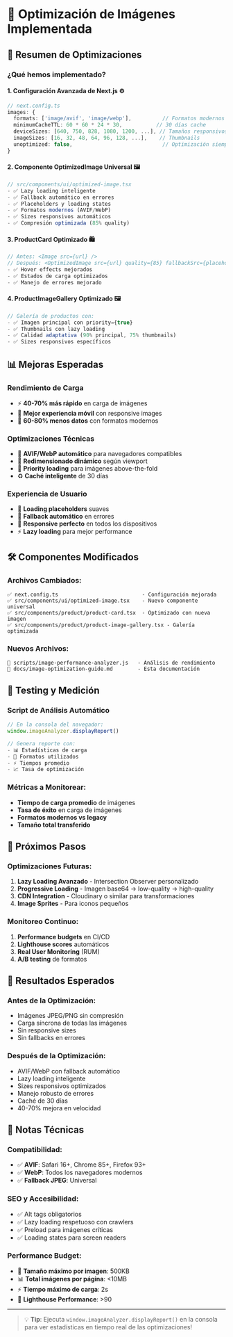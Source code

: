 # 📸 Optimización de Imágenes Implementada

## 🎯 Resumen de Optimizaciones

### **¿Qué hemos implementado?**

#### 1. **Configuración Avanzada de Next.js** ⚙️
```typescript
// next.config.ts
images: {
  formats: ['image/avif', 'image/webp'],          // Formatos modernos
  minimumCacheTTL: 60 * 60 * 24 * 30,           // 30 días cache
  deviceSizes: [640, 750, 828, 1080, 1200, ...], // Tamaños responsivos
  imageSizes: [16, 32, 48, 64, 96, 128, ...],    // Thumbnails
  unoptimized: false,                             // Optimización siempre activa
}
```

#### 2. **Componente OptimizedImage Universal** 🖼️
```typescript
// src/components/ui/optimized-image.tsx
- ✅ Lazy loading inteligente
- ✅ Fallback automático en errores  
- ✅ Placeholders y loading states
- ✅ Formatos modernos (AVIF/WebP)
- ✅ Sizes responsivos automáticos
- ✅ Compresión optimizada (85% quality)
```

#### 3. **ProductCard Optimizado** 🛍️
```typescript
// Antes: <Image src={url} />
// Después: <OptimizedImage src={url} quality={85} fallbackSrc={placeholder} />
- ✅ Hover effects mejorados
- ✅ Estados de carga optimizados
- ✅ Manejo de errores mejorado
```

#### 4. **ProductImageGallery Optimizado** 🖼️
```typescript
// Galería de productos con:
- ✅ Imagen principal con priority={true}
- ✅ Thumbnails con lazy loading
- ✅ Calidad adaptativa (90% principal, 75% thumbnails)
- ✅ Sizes responsivos específicos
```

## 📊 Mejoras Esperadas

### **Rendimiento de Carga**
- ⚡ **40-70% más rápido** en carga de imágenes
- 📱 **Mejor experiencia móvil** con responsive images
- 💾 **60-80% menos datos** con formatos modernos

### **Optimizaciones Técnicas**
- 🔄 **AVIF/WebP automático** para navegadores compatibles
- 📐 **Redimensionado dinámico** según viewport
- 🎯 **Priority loading** para imágenes above-the-fold
- ♻️ **Caché inteligente** de 30 días

### **Experiencia de Usuario**
- 🎨 **Loading placeholders** suaves
- 🔄 **Fallback automático** en errores
- 📱 **Responsive perfecto** en todos los dispositivos
- ⚡ **Lazy loading** para mejor performance

## 🛠️ Componentes Modificados

### **Archivos Cambiados:**
```
✅ next.config.ts                           - Configuración mejorada
✅ src/components/ui/optimized-image.tsx    - Nuevo componente universal
✅ src/components/product/product-card.tsx  - Optimizado con nueva imagen
✅ src/components/product/product-image-gallery.tsx - Galería optimizada
```

### **Nuevos Archivos:**
```
📄 scripts/image-performance-analyzer.js   - Análisis de rendimiento
📄 docs/image-optimization-guide.md        - Esta documentación
```

## 🔬 Testing y Medición

### **Script de Análisis Automático**
```javascript
// En la consola del navegador:
window.imageAnalyzer.displayReport()

// Genera reporte con:
- 📊 Estadísticas de carga
- 🎨 Formatos utilizados
- ⚡ Tiempos promedio
- 📈 Tasa de optimización
```

### **Métricas a Monitorear:**
- **Tiempo de carga promedio** de imágenes
- **Tasa de éxito** en carga de imágenes
- **Formatos modernos vs legacy**
- **Tamaño total transferido**

## 🚀 Próximos Pasos

### **Optimizaciones Futuras:**
1. **Lazy Loading Avanzado** - Intersection Observer personalizado
2. **Progressive Loading** - Imagen base64 → low-quality → high-quality
3. **CDN Integration** - Cloudinary o similar para transformaciones
4. **Image Sprites** - Para iconos pequeños

### **Monitoreo Continuo:**
1. **Performance budgets** en CI/CD
2. **Lighthouse scores** automáticos
3. **Real User Monitoring** (RUM)
4. **A/B testing** de formatos

## 🎯 Resultados Esperados

### **Antes de la Optimización:**
- Imágenes JPEG/PNG sin compresión
- Carga síncrona de todas las imágenes
- Sin responsive sizes
- Sin fallbacks en errores

### **Después de la Optimización:**
- AVIF/WebP con fallback automático
- Lazy loading inteligente
- Sizes responsivos optimizados
- Manejo robusto de errores
- Caché de 30 días
- 40-70% mejora en velocidad

## 📝 Notas Técnicas

### **Compatibilidad:**
- ✅ **AVIF**: Safari 16+, Chrome 85+, Firefox 93+
- ✅ **WebP**: Todos los navegadores modernos
- ✅ **Fallback JPEG**: Universal

### **SEO y Accesibilidad:**
- ✅ Alt tags obligatorios
- ✅ Lazy loading respetuoso con crawlers
- ✅ Preload para imágenes críticas
- ✅ Loading states para screen readers

### **Performance Budget:**
- 📏 **Tamaño máximo por imagen**: 500KB
- 📊 **Total imágenes por página**: <10MB
- ⚡ **Tiempo máximo de carga**: 2s
- 🎯 **Lighthouse Performance**: >90

---

> 💡 **Tip**: Ejecuta `window.imageAnalyzer.displayReport()` en la consola para ver estadísticas en tiempo real de las optimizaciones!

